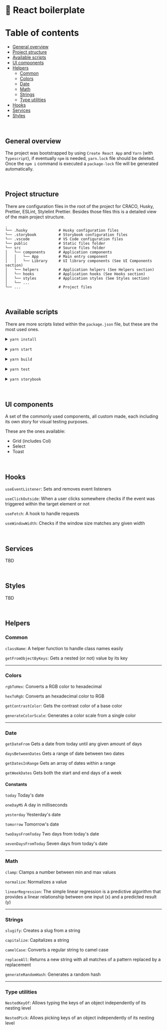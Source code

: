 # 🚀 **React** boilerplate

# Table of contents

-   [General overview](#general-overview)
-   [Project structure](#project-structure)
-   [Available scripts](#available-scripts)
-   [UI components](#ui-components)
-   [Helpers](#helpers)
    -   [Common](#common)
    -   [Colors](#colors)
    -   [Date](#date)
    -   [Math](#math)
    -   [Strings](#strings)
    -   [Type utilities](#type-utilities)
-   [Hooks](#hooks)
-   [Services](#services)
-   [Styles](#styles)

<br>

## General overview

The project was bootstrapped by using `Create React App` and `Yarn` (with `Typescript`), if eventually `npm` is needed, `yarn.lock` file should be deleted. Once the `npm i` command is executed a `package-lock` file will be generated automatically.

<br>

## Project structure

There are configuration files in the root of the project for CRACO, Husky, Prettier, ESLint, Stylelint Prettier.
Besides those files this is a detailed view of the main project structure.

    .
    └── .husky              # Husky configuration files
    └── .storybook          # Storybook configuration files
    └── .vscode             # VS Code configuration files
    └── public              # Static files folder
    └── src                 # Source files folder
    │   └── components      # Application components
    │   │   └── App         # Main entry component
    │   │   └── Library     # UI library components (See UI Components section)
    │   └── helpers         # Application helpers (See Helpers section)
    │   └── hooks           # Application hooks (See Hooks section)
    │   └── styles          # Application styles (See Styles section)
    │   └── ...
    └── ...                 # Project files

<br>

## Available scripts

There are more scripts listed within the `package.json` file, but these are the most used ones.

<details style="margin-bottom: 15px">
<summary><code>yarn install</code></summary>
<p style="font-size: 14px; padding: 5px 0 0 10px">
	Installs project dependencies.<br>
	<small><b>Note:</b> Might need to add <code>--legacy-peer-deps</code> flag for CRACO. Currently configured by using the <code>.npmrc</code> file.</small>
</p>
</details>

<details style="margin-bottom: 15px">
<summary><code>yarn start</code></summary>
<p style="font-size: 14px; padding: 5px 0 0 10px">
    Runs the app in development mode.<br>
    Open <a target="_blank" href="http://localhost:3000/">http://localhost:3000/</a> to view it in the browser.
</p>
</details>

<details style="margin-bottom: 15px">
<summary><code>yarn build</code></summary>
<p style="font-size: 14px; padding: 5px 0 0 10px">Builds the app in production mode.</p>
</details>

<details style="margin-bottom: 15px">
<summary><code>yarn test</code></summary>
<p style="font-size: 14px; padding: 5px 0 0 10px">Launches the test runner in the interactive watch mode.</p>
</details>

<details style="margin-bottom: 15px">
<summary><code>yarn storybook</code></summary>
<p style="font-size: 14px; padding: 5px 0 0 10px">
    Runs Storybook.<br>
    Open <a target="_blank" href="http://localhost:6006/">http://localhost:6006/</a> to view it in the browser.
</p>
</details>

<br>

## UI components

A set of the commonly used components, all custom made, each including its own story for visual testing purposes.

These are the ones available:

-   Grid (includes Col)
-   Select
-   Toast

<br>

## Hooks

`useEventListener`: Sets and removes event listeners

`useClickOutside`: When a user clicks somewhere checks if the event was triggered within the target element or not

`useFetch`: A hook to handle requests

`useWindowWidth`: Checks if the window size matches any given width

<br>

## Services

TBD

<br>

## Styles

TBD

<br>

## Helpers

### Common

`className`:
A helper function to handle class names easily

`getFromObjectByKeys`:
Gets a nested (or not) value by its key

---

### Colors

`rgbToHex`:
Converts a RGB color to hexadecimal

`hexToRgb`:
Converts an hexadecimal color to RGB

`getContrastColor`:
Gets the contrast color of a base color

`generateColorScale`:
Generates a color scale from a single color

---

### Date

`getDateFrom`
Gets a date from today until any given amount of days

`daysBetweenDates`
Gets a range of date between two dates

`getDatesInRange`
Gets an array of dates within a range

`getWeekDates`
Gets both the start and end days of a week

#### Constants

`today`
Today's date

`oneDayMS`
A day in milliseconds

`yesterday`
Yesterday's date

`tomorrow`
Tomorrow's date

`twoDaysFromToday`
Two days from today's date

`sevenDaysFromToday`
Seven days from today's date

---

### Math

`clamp`: Clamps a number between min and max values

`normalize`: Normalizes a value

`linearRegression`: The simple linear regression is a predictive algorithm that provides a linear relationship between one input (x) and a predicted result (y)

---

### Strings

`slugify`: Creates a slug from a string

`capitalize`: Capitalizes a string

`camelCase`: Converts a regular string to camel case

`replaceAll`: Returns a new string with all matches of a pattern replaced by a replacement

`generateRandomHash`: Generates a random hash

---

### Type utilities

`NestedKeyOf`: Allows typing the keys of an object independently of its nesting level

`NestedPick`: Allows picking keys of an object independently of its nesting level

<br>
